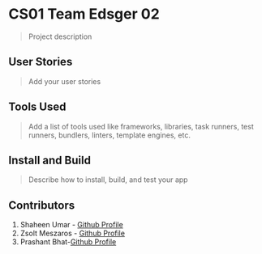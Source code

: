 # CS01 Team Edsger 02

> Project description

## User Stories

> Add your user stories

## Tools Used

> Add a list of tools used like frameworks, libraries, task runners, test runners, bundlers, linters, template engines, etc.

## Install and Build

> Describe how to install, build, and test your app

## Contributors

1. Shaheen Umar - [Github Profile](https://github.com/iamshaheenumar)
2. Zsolt Meszaros - [Github Profile](https://github.com/zsoltime)
3. Prashant Bhat-[Github Profile](https://github.com/prashantbhat84)
